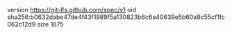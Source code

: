 version https://git-lfs.github.com/spec/v1
oid sha256:b0632dabe47de4f43f1989f5a130823b6c6a40639e5b60a9c55cf1fc062c12d9
size 1675
